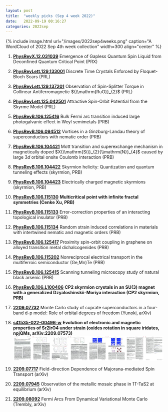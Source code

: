 ```yaml
---
layout: post
title:  "weekly picks (Sep 4 week 2022)"
date:   2022-09-19 00:16:27
categories: 2022sep
---
```


{% include image.html url="/images/2022sep4weeks.png" caption="A WordCloud of 2022 Sep 4th week collection" width=300 align="center" %}



1. **[PhysRevX.12.031039](https://link.aps.org/doi/10.1103/PhysRevX.12.031039)** Emergence of Gapless Quantum Spin Liquid from Deconfined Quantum Critical Point (PRX)

1. **[PhysRevLett.129.133001](https://link.aps.org/doi/10.1103/PhysRevLett.129.133001)** Discrete Time Crystals Enforced by Floquet-Bloch Scars (PRL)

1. **[PhysRevLett.129.137201](https://link.aps.org/doi/10.1103/PhysRevLett.129.137201)** Observation of Spin-Splitter Torque in Collinear Antiferromagnetic ${\\mathrm{RuO}}_{2}$ (PRL)

1. **[PhysRevLett.125.042501](https://link.aps.org/doi/10.1103/PhysRevLett.125.042501)** Attractive Spin-Orbit Potential from the Skyrme Model (PRL)

1. **[PhysRevB.106.125416](https://link.aps.org/doi/10.1103/PhysRevB.106.125416)** Bulk Fermi arc transition induced large photogalvanic effect in Weyl semimetals (PRB)

1. **[PhysRevB.106.094512](https://link.aps.org/doi/10.1103/PhysRevB.106.094512)** Vortices in a Ginzburg-Landau theory of superconductors with nematic order (PRB)

1. **[PhysRevB.106.104421](https://link.aps.org/doi/10.1103/PhysRevB.106.104421)** Mott transition and superexchange mechanism in magnetically doped $X{\\mathrm{Si}}_{2}{\\mathrm{N}}_{4}$ caused by large $3d$ orbital onsite Coulomb interaction (PRB)

1. **[PhysRevB.106.104422](https://link.aps.org/doi/10.1103/PhysRevB.106.104422)** Skyrmion helicity: Quantization and quantum tunneling effects (skyrmion, PRB)

1. **[PhysRevB.106.104423](https://link.aps.org/doi/10.1103/PhysRevB.106.104423)** Electrically charged magnetic skyrmions (skyrmion, PRB)

1. **[PhysRevB.106.115130](https://link.aps.org/doi/10.1103/PhysRevB.106.115130)** **Multicritical point with infinite fractal symmetries (Cenke Xu, PRB)**

1. **[PhysRevB.106.115133](https://link.aps.org/doi/10.1103/PhysRevB.106.115133)** Error-correction properties of an interacting topological insulator (PRB)

1. **[PhysRevB.106.115134](https://link.aps.org/doi/10.1103/PhysRevB.106.115134)** Random strain induced correlations in materials with intertwined nematic and magnetic orders (PRB)

1. **[PhysRevB.106.125417](https://link.aps.org/doi/10.1103/PhysRevB.106.125417)** Proximity spin-orbit coupling in graphene on alloyed transition metal dichalcogenides (PRB)

1. **[PhysRevB.106.115202](https://link.aps.org/doi/10.1103/PhysRevB.106.115202)** Nonreciprocal electrical transport in the multiferroic semiconductor (Ge,Mn)Te (PRB)

1. **[PhysRevB.106.125415](https://link.aps.org/doi/10.1103/PhysRevB.106.125415)** Scanning tunneling microscopy study of natural black arsenic (PRB)

1. **[PhysRevB.106.L100406](https://link.aps.org/doi/10.1103/PhysRevB.106.L100406)**  **CP2 skyrmion crystals in an SU(3) magnet with a generalized Dzyaloshinskii-Moriya interaction (CP2 skyrmion, PRB)**


1. **[2209.07732](http://arxiv.org/abs/2209.07732)** Monte Carlo study of cuprate superconductors in a four-band d-p model: Role of orbital degrees of freedom (Yunoki, arXiv)

1. **[s41535-022-00496-w](https://www.nature.com/articles/s41535-022-00496-w)** **Evolution of electronic and magnetic properties of Sr2IrO4 under strain (oxides rotation in square iridates, npjQMs, arXiv:2209.07573)** ![](/images/s41535-022-00496-w.pdf.jpg)

1. **[2209.07717](http://arxiv.org/abs/2209.07717)** Field-direction Dependence of Majorana-mediated Spin Transport (arXiv)

1. **[2209.07945](http://arxiv.org/abs/2209.07945)** Observation of the metallic mosaic phase in 1T-TaS2 at equilibrium (arXiv)

1. **[2209.08092](http://arxiv.org/abs/2209.08092)** Fermi Arcs From Dynamical Variational Monte Carlo (Trembly, arXiv)


